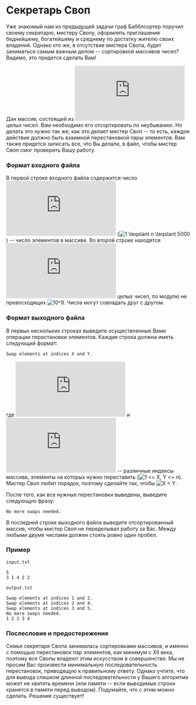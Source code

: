 # Секретарь Своп

Уже знакомый нам из предыдущей задачи граф Бабблсортер поручил своему секретарю, мистеру Свопу, оформлять приглашения беднейшему, богатейшему и среднему по достатку жителю своих владений.  Однако кто же, в отсутствие мистера Свопа, будет заниматься самым важным делом -- сортировкой массивов чисел?  Видимо, это придется сделать Вам!

Дан массив, состоящий из ![n](https://latex.codecogs.com/svg.latex?n) целых чисел.  Вам необходимо его отсортировать по неубыванию.  Но делать это нужно так же, как это делает мистер Своп -- то есть, каждое действие должно быть взаимной перестановкой пары элементов.  Вам также придется записать все, что Вы делали, в файл, чтобы мистер Своп смог проверить Вашу работу.

### Формат входного файла

В первой строке входного файла содержится число ![n](https://latex.codecogs.com/svg.latex?n) (![1 \leqslant n \leqslant 5000](https://latex.codecogs.com/svg.latex?1%20\leqslant%20n%20\leqslant%205000)) -- число элементов в массиве.  Во второй строке находятся ![n](https://latex.codecogs.com/svg.latex?n) целых чисел, по модулю не превосходящих ![10^9](https://latex.codecogs.com/svg.latex?10^9).  Числа могут совпадать друг с другом.

### Формат выходного файла

В первых нескольких строках выведите осуществленные Вами операции перестановки элементов.  Каждая строка должна иметь следующий формат:
```
Swap elements at indices X and Y.
```
где ![X](https://latex.codecogs.com/svg.latex?X) и ![Y](https://latex.codecogs.com/svg.latex?Y) -- различные индексы массива, элементы на которых нужно переставить (![1 <= X, Y <= n](https://latex.codecogs.com/svg.latex?1%20\leqslant%20X,%20Y%20\leqslant%20n)).  Мистер Своп любит порядок, поэтому сделайте так, чтобы ![X < Y](https://latex.codecogs.com/svg.latex?X<Y).

После того, как все нужные перестановки выведены, выведите следующую фразу:
```
No more swaps needed.
```

В последней строке выходного файла выведите отсортированный массив, чтобы мистер Своп не переделывал работу за Вас.  Между любыми двумя числами должен стоять ровно один пробел.

### Пример

`input.txt`
```
5
3 1 4 2 2
```

`output.txt`
```
Swap elements at indices 1 and 2.
Swap elements at indices 2 and 4.
Swap elements at indices 3 and 5.
No more swaps needed.
1 2 2 3 4
```

### Послесловие и предостережение

Семья секретаря Свопа занималась сортировками массивов, и именно с помощью перестановок пар элементов, как минимум с XII века, поэтому все Свопы владеют этим искусством в совершенстве.  Мы не просим Вас произвести минимальную последовательность перестановок, приводящую к правильному ответу.  Однако учтите, что для вывода слишком длинной последовательности у Вашего алгоритма может не хватить времени (или памяти -- если выводимые строки хранятся в памяти перед выводом).  Подумайте, что с этим можно сделать.  Решение существует!

